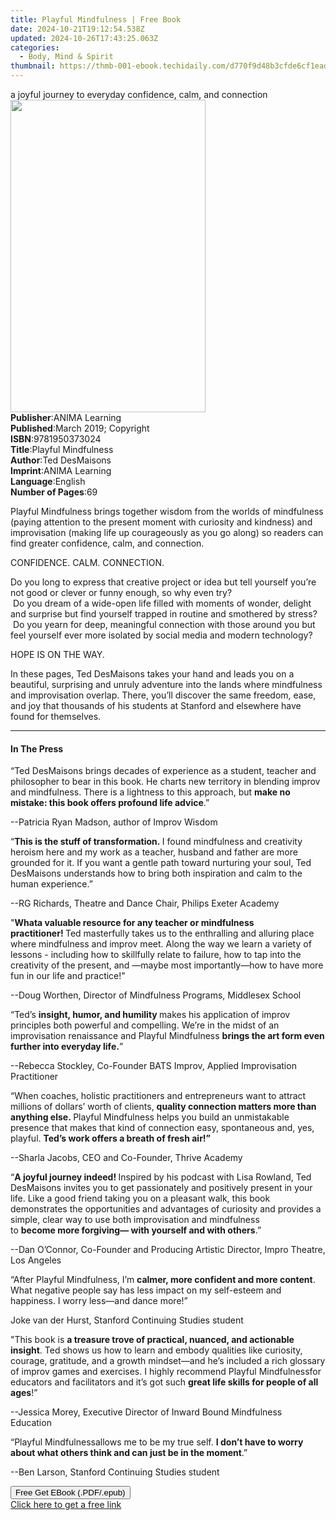 ```yaml
---
title: Playful Mindfulness | Free Book
date: 2024-10-21T19:12:54.538Z
updated: 2024-10-26T17:43:25.063Z
categories:
  - Body, Mind & Spirit
thumbnail: https://thmb-001-ebook.techidaily.com/d770f9d48b3cfde6cf1eadc01c9b20f61fdf9851e60832732ef0d7d4a65cad78.jpg
---
```

<main id="book-container">
  <div class="flex flex-col">
    <div class="book-brief flex-1 py-6 px-4 sm:p-6 md:py-10 md:px-8">
      <!-- brief-->
      <div class="book-brief-main">
        a joyful journey to everyday confidence, calm, and connection
      </div>
    </div>
    <div
      class="book-meta-info flex-1 grid gap-4 col-start-1 col-end-3 row-start-1 sm:mb-6 sm:grid-cols-4 lg:gap-6 lg:col-start-2 lg:row-end-6 lg:row-span-6 lg:mb-0"
    >
      <div
        class="book-meta-info-left place-content-center mt-4 p-4 text-sm leading-6 col-start-2 col-span-2 dark:text-slate-400"
      >
        <img
          class="w-full h-500 object-cover rounded-lg sm:h-255 sm:col-span-2 lg:col-span-full"
          src="https://img-001-ebook.techidaily.com/058a667ef862eb0f00f98b49315743e8419ba09650bc86e2ae3d60021d1b2154.jpg"
          alt=""
          width="312"
          height="500"
        />
      </div>
      <div
        class="book-meta-info-right mt-2 col-start-1 row-start-2 col-span-3 self-center"
      >
        <!-- meta data  -->
        <div class="flex flex-col px-4 md:px-8">
          <div class="flex-1">
            <strong>Publisher</strong>:<span class="px-2">ANIMA Learning</span>
          </div>
          <div class="flex-1">
            <strong>Published</strong>:<span class="px-2"
              >March 2019; Copyright</span
            >
          </div>
          <div class="flex-1">
            <strong>ISBN</strong>:<span class="px-2">9781950373024</span>
          </div>
          <div class="flex-1">
            <strong>Title</strong>:<span class="px-2">Playful Mindfulness</span>
          </div>
          <div class="flex-1">
            <strong>Author</strong>:<span class="px-2">Ted DesMaisons</span>
          </div>
          <div class="flex-1">
            <strong>Imprint</strong>:<span class="px-2">ANIMA Learning</span>
          </div>
          <div class="flex-1">
            <strong>Language</strong>:<span class="px-2">English</span>
          </div>
          <div class="flex-1">
            <strong>Number of Pages</strong>:<span class="px-2">69</span>
          </div>
        </div>
      </div>
    </div>
    <div class="book-description flex-1 py-6 px-4 sm:p-6 md:py-10 md:px-8">
      <div class="book-description-main">
        <div accordion-content="" id="description">
          <p>
            Playful Mindfulness brings together wisdom from the worlds of
            mindfulness (paying attention to the present moment with curiosity
            and kindness) and improvisation (making life up courageously as you
            go along) so readers can find greater confidence, calm, and
            connection.
          </p>
          <p>CONFIDENCE. CALM. CONNECTION.</p>
          Do you long to express that creative project or idea but tell yourself
          you’re not good or clever or funny enough, so why even try?&nbsp;<br />&nbsp;Do
          you dream of a wide-open life filled with moments of wonder, delight
          and surprise but find yourself trapped in routine and smothered by
          stress?&nbsp;<br />&nbsp;Do you yearn for deep, meaningful connection
          with those around you but feel yourself ever more isolated by social
          media and modern technology?
          <p>HOPE IS ON THE WAY.</p>
          <p>
            In these pages, Ted DesMaisons takes your hand and leads you on a
            beautiful, surprising and unruly adventure into the lands where
            mindfulness and improvisation overlap. There, you’ll discover the
            same freedom, ease, and joy that thousands of his students at
            Stanford and elsewhere have found for themselves.
          </p>
        </div>
        <div class="accordion-fader"></div>
      </div>
    </div>
    <div class="book-excerpts flex-1 py-6 px-4 sm:p-6 md:py-10 md:px-8">
      <!-- excerpts-->
      <div class="book-excerpts-main">
        <hr />
        <h4 class="placeholder placeholder-heading">
          <span>In The Press</span>
        </h4>
        <p></p>
        <p>
          “Ted DesMaisons brings decades of experience as a student, teacher and
          philosopher to bear in this book. He charts new territory in blending
          improv and mindfulness. There is a lightness to this approach,
          but&nbsp;<strong
            >make no mistake: this book offers profound life advice</strong
          >.”
        </p>
        <p>--Patricia Ryan Madson, author of&nbsp;Improv Wisdom</p>
        <p>
          “<strong>This is the stuff of transformation.&nbsp;</strong>I found
          mindfulness and creativity heroism here and my work as a teacher,
          husband and father are more grounded for it. If you want a gentle path
          toward nurturing your soul,&nbsp;Ted DesMaisons understands how to
          bring both inspiration and calm to the human experience.”
        </p>
        <p>--RG Richards, Theatre and Dance Chair, Philips Exeter Academy</p>
        <p>
          "<strong>What</strong
          ><strong
            >a valuable resource for any teacher or mindfulness
            practitioner!&nbsp;</strong
          >Ted masterfully takes us to the enthralling and alluring place where
          mindfulness and improv meet. Along the way we learn a variety of
          lessons - including how to skillfully relate to failure, how to tap
          into the creativity of the present, and —maybe most importantly—how to
          have more fun in our life and practice!"&nbsp;
        </p>
        <p>
          --Doug Worthen, Director of Mindfulness Programs, Middlesex School
        </p>
        <p>
          “Ted’s&nbsp;<strong>insight, humor, and humility&nbsp;</strong>makes
          his application of improv principles both powerful and compelling.
          We’re in the midst of an improvisation renaissance and&nbsp;Playful
          Mindfulness&nbsp;<strong
            >brings the art form even further into everyday life.</strong
          >”
        </p>
        <p>
          --Rebecca Stockley, Co-Founder BATS Improv, Applied Improvisation
          Practitioner
        </p>
        <p>
          “When coaches, holistic practitioners and entrepreneurs want to
          attract millions of dollars’ worth of clients,&nbsp;<strong
            >quality connection matters more than anything else.&nbsp;</strong
          >Playful Mindfulness&nbsp;helps you build an unmistakable presence
          that makes that kind of connection easy, spontaneous and, yes,
          playful.&nbsp;<strong
            >Ted’s work offers a breath of fresh air!”</strong
          >
        </p>
        <p>--Sharla Jacobs, CEO and Co-Founder, Thrive Academy</p>
        <p>
          “<strong>A joyful journey indeed!&nbsp;</strong>Inspired by his
          podcast with Lisa Rowland, Ted DesMaisons invites you to get
          passionately and positively present in your life. Like a good friend
          taking you on a pleasant walk, this book demonstrates the
          opportunities and advantages of curiosity and provides a simple, clear
          way to use both improvisation and mindfulness to&nbsp;<strong
            >become&nbsp;</strong
          ><strong>more forgiving— with yourself and with others</strong>.”
        </p>
        <p>
          --Dan O’Connor, Co-Founder and Producing Artistic Director, Impro
          Theatre, Los Angeles
        </p>
        <p>
          “After&nbsp;Playful Mindfulness, I’m&nbsp;<strong
            >calmer, more confident and more content</strong
          >. What negative people say has less impact on my self-esteem and
          happiness. I worry less—and dance more!”
        </p>
        <p>Joke van der Hurst, Stanford Continuing Studies student</p>
        <p>
          "This book is&nbsp;<strong
            >a treasure trove of practical, nuanced, and actionable
            insight</strong
          >. Ted shows us how to learn and embody qualities like curiosity,
          courage, gratitude, and a growth mindset—and he’s included a rich
          glossary of improv games and exercises. I highly
          recommend&nbsp;Playful Mindfulnessfor educators and facilitators and
          it’s got such&nbsp;<strong
            >great life skills for people of all ages</strong
          >!”
        </p>
        <p>
          --Jessica Morey, Executive Director of Inward Bound Mindfulness
          Education&nbsp;
        </p>
        <p>
          “Playful Mindfulnessallows me to be my true self.&nbsp;<strong
            >I don’t have to worry about what others think and can just be in
            the moment</strong
          >.”
        </p>
        <p>--Ben Larson, Stanford Continuing Studies student</p>
        <p></p>
      </div>
    </div>
    <div
      class="book-about-author flex-1 py-6 px-4 sm:p-6 md:py-10 md:px-8"
    ></div>
    <div class="book-free-get flex-1 py-6 px-4 sm:p-6 md:py-10 md:px-8">
      <button
        id="btn-free-get"
        class="bg-blue-500 hover:bg-blue-700 text-white font-bold py-2 px-4 rounded"
      >
        Free Get EBook (.PDF/.epub)
      </button>
      <div id="countdown-display" class="px-2 text-lg mt-2"></div>
      <a
        id="free-link"
        class="hidden bg-blue-500 hover:bg-blue-700 text-white font-bold py-2 px-4 rounded"
        href="https://www.ebooks.com/en-us/book/209872269/playful-mindfulness/ted-desmaisons/"
        target="_blank"
        >Click here to get a free link</a
      >
    </div>
    <script>
      let countdownTime = 0;
      let countdownInterval = null;
      document
        .getElementById('btn-free-get')
        .addEventListener('click', startCountdown);
      function startCountdown() {
        countdownTime = new Date().getTime() + 60000 * 3;
        countdownInterval = setInterval(updateCountdown, 1000);
        document.getElementById('btn-free-get').disabled = true;
        document
          .getElementById('btn-free-get')
          .classList.add('bg-gray-500', 'cursor-not-allowed');
      }
      function updateCountdown() {
        let currentTime = new Date().getTime();
        let timeLeft = countdownTime - currentTime;
        let secondsLeft = Math.floor(timeLeft / 1000);
        document.getElementById('countdown-display').innerHTML =
          `Remaining time: ${secondsLeft} seconds.`;
        if (secondsLeft <= 0) {
          clearInterval(countdownInterval);
          document.getElementById('btn-free-get').classList.add('hidden');
          document.getElementById('free-link').classList.remove('hidden');
          document.getElementById('countdown-display').innerHTML = '';
        }
      }
    </script>
  </div>
</main>

<ins class="adsbygoogle"
      style="display:block"
      data-ad-client="ca-pub-7571918770474297"
      data-ad-slot="8358498916"
      data-ad-format="auto"
      data-full-width-responsive="true"></ins>
    